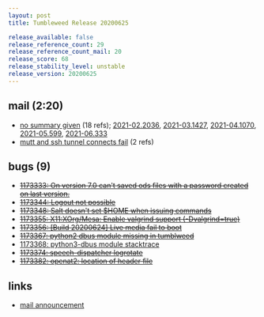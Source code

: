 ```yaml
---
layout: post
title: Tumbleweed Release 20200625

release_available: false
release_reference_count: 29
release_reference_count_mail: 20
release_score: 68
release_stability_level: unstable
release_version: 20200625
---
```


## mail (2:20)

- [no summary given](https://lists.opensuse.org/archives/list/factory@lists.opensuse.org/thread/K7ZCQZ4BF3WCWZMMHWKGC3TU3OXV6ZEA) (18 refs); [2021-02.2036](https://lists.opensuse.org/archives/list/factory@lists.opensuse.org/thread/K7ZCQZ4BF3WCWZMMHWKGC3TU3OXV6ZEA), [2021-03.1427](https://lists.opensuse.org/archives/list/factory@lists.opensuse.org/thread/K7ZCQZ4BF3WCWZMMHWKGC3TU3OXV6ZEA), [2021-04.1070](https://lists.opensuse.org/archives/list/factory@lists.opensuse.org/thread/K7ZCQZ4BF3WCWZMMHWKGC3TU3OXV6ZEA), [2021-05.599](https://lists.opensuse.org/archives/list/factory@lists.opensuse.org/thread/K7ZCQZ4BF3WCWZMMHWKGC3TU3OXV6ZEA), [2021-06.333](https://lists.opensuse.org/archives/list/factory@lists.opensuse.org/thread/K7ZCQZ4BF3WCWZMMHWKGC3TU3OXV6ZEA)
- [mutt and ssh tunnel connects fail](https://lists.opensuse.org/opensuse-factory/2020-07/msg00026.html) (2 refs)

## bugs (9)

<!--more-->

- ~~[1173333: On version 7.0 can't saved ods files with a password created on last version.](https://bugzilla.opensuse.org/show_bug.cgi?id=1173333)~~
- ~~[1173344: Logout not possible](https://bugzilla.opensuse.org/show_bug.cgi?id=1173344)~~
- ~~[1173348: Salt doesn't set $HOME when issuing commands](https://bugzilla.opensuse.org/show_bug.cgi?id=1173348)~~
- ~~[1173355: X11:XOrg/Mesa: Enable valgrind support (-Dvalgrind=true)](https://bugzilla.opensuse.org/show_bug.cgi?id=1173355)~~
- ~~[1173356: \[Build 20200624\] Live media fail to boot](https://bugzilla.opensuse.org/show_bug.cgi?id=1173356)~~
- ~~[1173367: python2 dbus module missing in tumblweed](https://bugzilla.opensuse.org/show_bug.cgi?id=1173367)~~
- [1173368: python3-dbus module stacktrace](https://bugzilla.opensuse.org/show_bug.cgi?id=1173368)
- ~~[1173374: speech-dispatcher logrotate](https://bugzilla.opensuse.org/show_bug.cgi?id=1173374)~~
- ~~[1173382: openat2: location of header file](https://bugzilla.opensuse.org/show_bug.cgi?id=1173382)~~



## links

- [mail announcement](https://lists.opensuse.org/archives/list/factory@lists.opensuse.org/thread/K7ZCQZ4BF3WCWZMMHWKGC3TU3OXV6ZEA)
